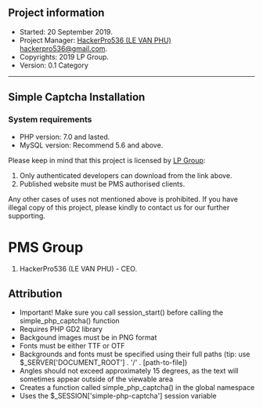 Project information
----------------------------
- Started: 20 September 2019.
- Project Manager: [HackerPro536 (LE VAN PHU)](http://levanphu.info) <hackerpro536@gmail.com>.
- Copyrights: 2019 LP Group.
- Version: 0.1
Category
------------------------
Simple Captcha
Installation
----------------
### System requirements
- PHP version:  7.0 and lasted.
- MySQL version: Recommend 5.6 and above.

Please keep in mind that this project is licensed by [LP Group](http://levanphu.info):

 1. Only authenticated developers can download from the link above.
 2. Published website must be PMS authorised clients.

Any other cases of uses not mentioned above is prohibited. If you have illegal copy of this project, please kindly to contact us for our further supporting.

PMS Group
==========

 1. HackerPro536 (LE VAN PHU) - CEO.

## Attribution

- Important! Make sure you call session_start() before calling the simple_php_captcha() function
- Requires PHP GD2 library
- Backgound images must be in PNG format
- Fonts must be either TTF or OTF
- Backgrounds and fonts must be specified using their full paths (tip: use $_SERVER['DOCUMENT_ROOT'] . '/' . [path-to-file])
- Angles should not exceed approximately 15 degrees, as the text will sometimes appear outside of the viewable area
- Creates a function called simple_php_captcha() in the global namespace
- Uses the $_SESSION['simple-php-captcha'] session variable
